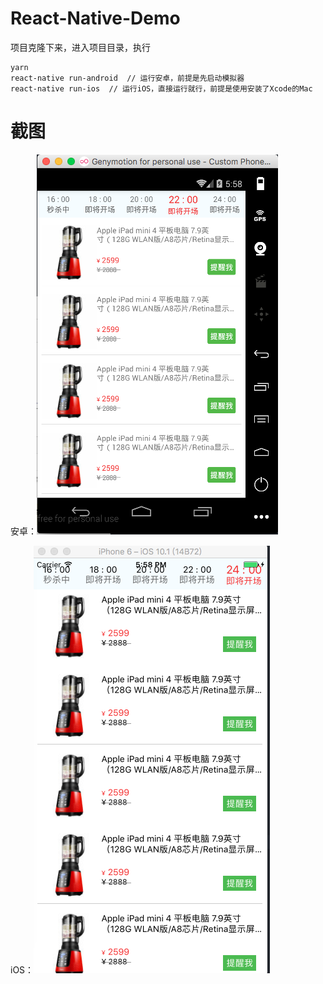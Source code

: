 # React-Native-Demo 
项目克隆下来，进入项目目录，执行
```
yarn
react-native run-android  // 运行安卓，前提是先启动模拟器
react-native run-ios  // 运行iOS，直接运行就行，前提是使用安装了Xcode的Mac
```
# 截图
安卓：![Android](https://github.com/Calvin92/React-Native-Demo/blob/master/screenshot/Android.png)

iOS：![iOS](https://github.com/Calvin92/React-Native-Demo/blob/master/screenshot/iOS.png)
